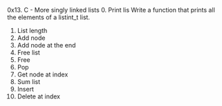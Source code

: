 0x13. C - More singly linked lists
0. Print lis
Write a function that prints all the elements of a listint_t list.
1. List length
2. Add node
3. Add node at the end
4. Free list
5. Free
6. Pop
7. Get node at index
8. Sum list
9. Insert
10. Delete at index


